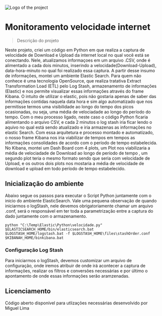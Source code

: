 ![Logo of the project](https://raw.githubusercontent.com/jehna/readme-best-practices/master/sample-logo.png)

# Monitoramento velocidade internet
> Descrição do projeto

Neste projeto, criei um código em Python em que realiza a captura de velocidade de Download e Upload da internet local no qual você está se conectando.
Nele, atualizamos informaçoes em um arquivo .CSV, onde é alimentado a cada dois minutos, inserindo a velocidade(Download-Upload), data-hora-minuto no qual foi realizado essa captura.
A partir desse insumo de informações, montei um ambiente Elastic Search.
Para quem não conhece é uma tecnologia OpenSource, que realiza tratativa Extract Transformation Load (ETL) pelo Log Stash, armazenamento de informações (Elastic) e nos permite visualizar essas informações através do frame Kibana.
O intuito de utilizar o elastic, pois não gostaria apenas de saber das informações contidas naquela data hora e sim algo automatizado que nos permitisse termos uma visibilidade ao longo do tempo dos picos ocasionadas, ou seja, uma média de velociadade ao longo do período do tempo.
Com o meu processo ligado, neste caso o código Python ficaria alimentando o arquivo CSV, e cada 2 minutos o log stash iria ficar lendo o aquivo no qual está sendo atualizado e iria armazenas as informações no elastic Search.
Com essa arquitetura e processo montado e automatizado, o nosso frame Kibana nos iria viabilizar de tempos em tempos as informações consolidades de acordo com o período de tempo estabelecida.
No Kibana, montei um Dash Board com 4 plots, um Plot nos viabilizaria a média de velociadade de Download ao longo de período de tempo , um segundo plot teria o mesmo formato sendo que seria com velocidade de Upload, e os outros dois plots nos mostaria a média de velocidade de download e upload em todo período de tempo estabelecido.



## Inicialização do ambiente

Abaixo segue os passos para executar o Script Python juntamente com o inicio do ambiente ElasticSearch.
Vale uma pequena observação de quando iniciarmos o logStash, nele devemos obrigatoriamente chamar um arquivo .conf, será o responsável em ter toda a parametrização entre a captura do dado juntamente com o armazenamento.

```shell
python "C:\Temp\Elastic\Python\velocidade.py"
$ELASTICSEARCH_HOME/bin/elasticsearch.bat
$LOGSTASH_HOME/logstash.bat -f $LOGSTASH_HOME\files\stashOrder.conf
$KIBANAH_HOME/binkibana.bat
```


### Configuração Log Stash

Para iniciarmos o logStash, devemos customizar um arquivo de configuração, onde iremos atribuir de onde irá acontecer a captura de informações, realizar os filtros e conversões necessárias e por último o apontamento de onde essas informações serão aramzenadas.



## Licenciamento

Código aberto disponível para utlizações necessárias desenvolvido por Miguel Lima

